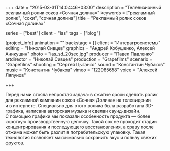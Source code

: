 +++
date = "2015-03-31T14:04:46+03:00"
description = "Телевизионный рекламный ролик соков «Сочная долина»"
keywords = ["рекламный ролик", "соки", "сочная долина"]
title = "Рекламный ролик соков «Сочная долина»"

series = ["best"]
client = "ias"
tags = ["blog"]

[project_info]
  animation = ""
  backstage = []
  client = "Интерагросистемы"
  editing = "Николай Сивцев"
  graphics = "Андрей Кобушенко, Алексей Аникушин"
  photo = "ias_sd_20sec.jpg"
  producer = "Павел Павленко"
  artdirector = "Николай Сивцев"
  production = "Grapefilms"
  scenario = "Grapefilms"
  shooting = "Сергей Цыганко"
  sound = "Константин Чубаков"
  music = "Константин Чубаков"
  vimeo = "122985658"
  voice = "Алексей Ляпунов"

+++

Перед нами стояла непростая задача: в&nbsp;сжатые сроки сделать ролик для рекламной кампании соков &laquo;Сочная Долина&raquo; на&nbsp;телевидении и&nbsp;в&nbsp;интернете. Специально для этого ролика была разработана 3D-графика, написана авторская музыка и&nbsp;сделан саунд-дизайн. С&nbsp;помощью графики мы&nbsp;показали особенность продукта&nbsp;&mdash; более короткую производственную цепочку. Такой сок не&nbsp;проходит стадии концентрирования и&nbsp;последующего восстановления, а&nbsp;сразу после отжима может быть разлит в&nbsp;потребительскую упаковку. Такая технология позволяет максимально сохранить вкус и&nbsp;пользу свежих фруктов.